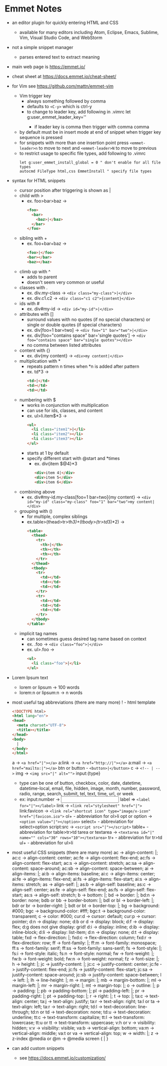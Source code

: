 # Emmet Notes

- an editor plugin for quickly entering HTML and CSS
  * available for many editors including Atom, Eclipse, Emacs, Sublime, Vim, Visual Studio Code, and WebStorm
- not a simple snippet manager
  * parses entered text to extract meaning
- main web page is https://emmet.io/
- cheat sheet at https://docs.emmet.io/cheat-sheet/

- for Vim see https://github.com/mattn/emmet-vim
  * Vim trigger key
    - always something followed by comma
    - defaults to `<C-y>` which is ctrl-y
    - to change to leader key, add following in .vimrc
      let g:user_emmet_leader_key='<leader>'
      * if leader key is comma then trigger with comma comma
  * by default must be in insert mode at end of snippet
    when trigger key sequence is pressed
  * for snippets with more than one insertion point
    press `<emmet-leader>n` to move to next
    and `<emmet-leader>N` to move to previous
  * to restrict usage to specific file types,
    add following to .vimrc
    ```
    let g:user_emmet_install_global = 0 " don't enable for all file types
    autocmd FileType html,css EmmetInstall " specify file types
    ```

- syntax for HTML snippets
  * cursor position after triggering is shown as |
  * child with >
    - ex. foo>bar>baz ->
      ```html
      <foo>
        <bar>
          <baz>|</baz>
        </bar>
      </foo>
      ```
  * sibling with +
    - ex. foo+bar+baz ->
      ```html
      <foo>|</foo>
      <bar></bar>
      <baz></baz>
      ```
  * climb up with ^
    - adds to parent
    - doesn't seem very common or useful
  * classes with .
    - ex. div.my-class -> `<div class="my-class">|</div>`
    - ex. div.c1.c2 -> `<div class="c1 c2">{content}</div>`
  * ids with #
    - ex. div#my-id -> `<div id="my-id">|</div>`
  * attributes with []
    - surround values with no quotes (if no special characters)
      or single or double quotes (if special characters)
    - ex. div[foo=1 bar=two] -> `<div foo="1" bar="two">|</div>`
    - ex. div[foo="contains space" bar='single quotes'] ->
      `<div foo="contains space" bar="single quotes"></div>`
    - no comma between listed attributes
  * content with {}
    - ex. div{my content} -> `<div>my content|</div>`
  * multiplication with *
    - repeats pattern n times when *n is added after pattern
    - ex. td*3 ->
      ```html
      <td>|</td>
      <td></td>
      <td></td>
      ```
  * numbering with $
    - works in conjunction with multiplication
    - can use for ids, classes, and content
    - ex. ul>li.item$*3 ->
      ```html
      <ul>
        <li class="item1">|</li>
        <li class="item2"></li>
        <li class="item3"></li>
      </ul>
      ```
    - starts at 1 by default
    - specify different start with @start and *times
      * ex. div{item $@4}*3
        ```html
        <div>item 4|</div>
        <div>item 5</div>
        <div>item 6</div>
        ```
  * combining above
    - ex. div#my-id.my-class[foo=1 bar=two]{my content} ->
      `<div id="my-id" class="my-class" foo="1" bar="two">my content|</div>`
  * grouping with ()
    - for multiple, complex siblings
    - ex.table>(thead>tr>th*3)+(tbody>(tr>td*3)*2) ->
      ```html
      <table>
        <thead>
          <tr>
            <th>|</th>
            <th></th>
            <th></th>
          </tr>
        </thead>
        <tbody>
          <tr>
            <td></td>
            <td></td>
            <td></td>
          </tr>
          <tr>
            <td></td>
            <td></td>
            <td></td>
          </tr>
        </tbody>
      </table>
      ```
  * implicit tag names
    - can sometimes guess desired tag name based on context
    - ex. .foo -> `<div class="foo">|</div>`
    - ex. ul>.foo ->
      ```html
      <ul>
        <li class="foo">|</li>
      </ul>
      ```

- Lorem Ipsum text
  * lorem or lipsum -> 100 words
  * lorem:n or lipsum:n -> n words

- most useful tag abbreviations (there are many more)
  ! - html template
    ```html
    <!DOCTYPE html>
    <html lang="en">
    <head>
      <meta charset="UTF-8">
      <title></title>
    </head>
    <body>
      |
    </body>
    </html>
    ```
  a -> `<a href="|"></a>`
  a:link -> `<a href="http://|"></a>`
  a:mail -> `<a href="mailto:|"></a>`
  btn or button - `<button>|</button>`
  c -> `<!-- | -->`
  img -> `<img src="|" alt="">`
  input:{type}
  - type can be one of
    button, checkbox, color, date, datetime, datetime-local,
    email, file, hidden, image, month, number, password, radio,
    range, search, submit, tel, text, time, url, or week
  - ex: input:number -> <input id="" type="number" name="">
  label => `<label for="|"></label>`
  link -> `<link rel="stylesheet" href="|">`
  link:favicon ->
    `<link rel="shortcut icon" type="image/x-icon" href="|favicon.ico">`
  ol+ - abbreviation for ol>li
  opt or option -> `<option value="|"></option>`
  select+ - abbreviation for select>option
  script:src -> `<script src="|"></script>`
  table+ - abbreviation for table>tr>td
  tarea or textarea -> `<textarea id="|" name="" cols="30" rows="10"></textarea>`
  tr+ - abbreviation for tr>td
  ul+ - abbreviation for ul>li

- most useful CSS snippets (there are many more)
  ac -> align-content: |;
  ac:c -> align-content: center;
  ac:fe -> align-content: flex-end;
  ac:fs -> align-content: flex-start;
  ac:s -> align-content: stretch;
  ac:sa -> align-content: space-around;
  ac:sb -> align-content: space-between;
  ai -> align-items: |;
  ai:b -> align-items: baseline;
  ai:c -> align-items: center;
  ai:fe -> align-items: flex-end;
  ai:fs -> align-items: flex-start;
  ai:s -> align-items: stretch;
  as -> align-self: |;
  as:b -> align-self: baseline;
  as:c -> align-self: center;
  as:fe -> align-self: flex-end;
  as:fs -> align-self: flex-start;
  as:s -> align-self: stretch;
  b -> bottom: |;
  bd -> border: |;
  bd:n -> border: none;
  bdb or bb -> border-botom: |;
  bdl or bl -> border-left: |;
  bdr or br -> border-right: |;
  bdt or bt -> border-top: |;
  bg -> background: #000;
  bgc -> background-color: #fff;
  bgc:t -> background-color: transparent;
  c -> color: #000;
  cur:d -> cursor: default;
  cur:p -> cursor: pointer;
  d:n -> display: none;
  d:b or d -> display: block;
  d:f -> display: flex;
  d:g does not give display: grid!
  d:i -> display: inline;
  d:ib -> display: inline-block;
  d:li -> display: list-item;
  d:n -> display: none;
  d:t -> display: table;
  fxd -> flex-direction: |;
  fxd:c -> flex-direction: column;
  fxd:r -> flex-direction: row;
  ff -> font-family: |;
  ff:m -> font-family: monospace;
  ff:s -> font-family: serif;
  ff:ss -> font-family: sans-serif;
  fs -> font-style: |;
  fs:i -> font-style: italic;
  fs:n -> font-style: normal;
  fw -> font-weight: |;
  fw:b -> font-weight: bold;
  fw:n -> font-weight: normal;
  fz -> font-size: |;
  h -> height: |;
  jc -> justify-content: |;
  jc:c -> justify-content: center;
  jc:fe -> justify-content: flex-end;
  jc:fs -> justify-content: flex-start;
  jc:sa -> justify-content: space-around;
  jc:sb -> justify-content: space-between;
  l -> left: |;
  lh -> line-height: |;
  m -> margin: |;
  mb -> margin-bottom: |;
  ml -> margin-left: |;
  mr -> margin-right: |;
  mt -> margin-top: |;
  o -> outline: |;
  p -> padding: |;
  pb -> padding-bottom: |;
  pl -> padding-left: |;
  pr -> padding-right: |;
  pt -> padding-top: |;
  r -> right: |;
  t -> top: |;
  ta:c -> text-align: center;
  ta:j -> text-align: justify;
  ta:r -> text-align: right;
  ta:l or ta -> text-align: left;
  ta:r -> text-align: right;
  td:l -> text-decoration: line-through;
  td:n or td -> text-decoration: none;
  td:u -> text-decoration: underline;
  tt:c -> text-transform: capitalize;
  tt:l -> text-transform: lowercase;
  tt:u or tt -> text-transform: uppercase;
  v:h or v -> visibility: hidden;
  v:v -> visibility: visible;
  va:b -> vertical-align: bottom;
  va:m -> vertical-align: middle;
  va:t or va -> vertical-align: top;
  w -> width: |;
  z -> z-index
  @media or @m -> @media screen { | }

- can add custom snippets
  * see https://docs.emmet.io/customization/
